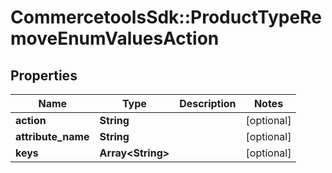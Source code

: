 # CommercetoolsSdk::ProductTypeRemoveEnumValuesAction

## Properties
Name | Type | Description | Notes
------------ | ------------- | ------------- | -------------
**action** | **String** |  | [optional] 
**attribute_name** | **String** |  | [optional] 
**keys** | **Array&lt;String&gt;** |  | [optional] 

